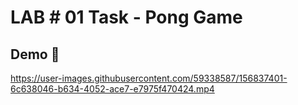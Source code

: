 # LAB # 01 Task - Pong Game

## Demo 🎥

https://user-images.githubusercontent.com/59338587/156837401-6c638046-b634-4052-ace7-e7975f470424.mp4
